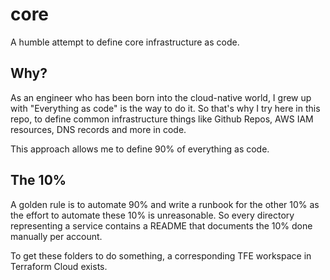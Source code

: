 # core

A humble attempt to define core infrastructure as code.

## Why? 

As an engineer who has been born into the cloud-native world, I grew up with "Everything as code" is the way to do it. So that's why I try here in this repo, to define common infrastructure things like Github Repos, AWS IAM resources, DNS records and more in code.

This approach allows me to define 90% of everything as code.

## The 10%

A golden rule is to automate 90% and write a runbook for the other 10% as the effort to automate these 10% is unreasonable. So every directory representing a service contains a README that documents the 10% done manually per account.

To get these folders to do something, a corresponding TFE workspace in Terraform Cloud exists.
